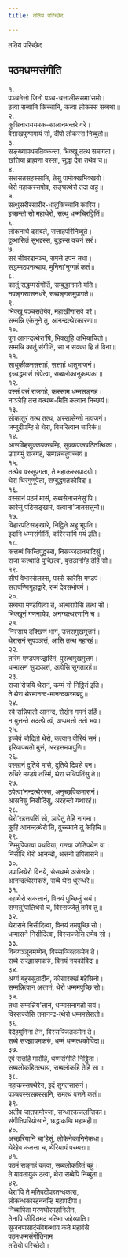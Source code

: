 ```yaml
---
title: ततिय परिच्छेद

---
```

ततिय परिच्छेद  


## पठमधम्मसंगीति

१.  
पञ्चनेत्तो जिनो पञ्च-चत्तालीससमा’समो।  
ठत्वा सब्बानि किच्चानि, कत्वा लोकस्स सब्बथा॥  
२.  
कुसिनाराययमक-सालानमन्तरे वरे।  
वेसाखपुण्णमायं सो, दीपो लोकस्स निब्बुतो॥  
३.  
सङ्ख्यापथमतिक्कन्ता, भिक्खू तत्थ समागता।  
खत्तिया ब्राह्मणा वस्सा, सुद्धा देवा तथेव च॥  
४.  
सत्तसतसहस्सानि, तेसु पामोक्खभिक्खवो।  
थेरो महाकस्सपोव, सङ्घत्थेरो तदा अहु॥  
५.  
सत्थुसरीरसारीर-धातुकिच्चानि कारिय।  
इच्छन्तो सो महाथेरो, सत्थु धम्मचिरट्ठितिं॥  
६.  
लोकनाथे दसबले, सत्ताहपरिनिब्बुते।  
दुब्भासितं सुभद्दस्स, बुद्धस्स वचनं सरं॥  
७.  
सरं चीवरदानञ्च, समत्ते ठपनं तथा।  
सद्धम्मठपनत्थाय, मुनिना’नुग्गहं कतं॥  
८.  
कातुं सद्धम्मसंगीतिं, सम्बुद्धानमते यति।  
नवङ्गसासनधरे, सब्बङ्गसमुपागते॥  
९.  
भिक्खू पञ्चसतेयेव, महाखीणासवे वरे।  
सम्मन्नि एकेनूने तु, आनन्दत्थेरकारणा॥  
१०.  
पुन आनन्दत्थेरा’पि, भिक्खूहि अभियाचितो।  
सम्मन्नि कातुं संगीतिं, सा न सक्का हि तं विना॥  
११.  
साधुकीळनसत्ताहं, सत्ताहं धातुभाजनं।  
इच्चद्धमासं खेपेत्वा, सब्बलोकानुकम्पका॥  
१२.  
वस्सं वसं राजगहे, कस्साम धम्मसङ्गहं।  
नाञ्ञेहि तत्त वत्थब्ब-मिति कत्वान निच्छयं॥  
१३.  
सोकातुरं तत्थ तत्थ, अस्सासेन्तो महाजनं।  
जम्बुदीपम्हि ते थेरा, विचरित्वान चारिकं॥  
१४.  
आसळ्हिसुक्कपक्खम्हि, सुक्कपक्खठितत्थिका।  
उपागमुं राजगहं, सम्पन्नचतुपच्चयं॥  
१५.  
तत्थेव वस्सूपगता, ते महाकस्सपादयो।  
थेरा थिरगुणूपेता, सम्बुद्धमतकोविदा॥  
१६.  
वस्सानं पठमं मासं, सब्बसेनासनेसु’पि।  
कारेसुं पटिसङ्खारं, वत्वाना’जातसत्तुनो॥  
१७.  
विहारपटिसङ्खारे, निट्ठिते अहु भूपति।  
इदानि धम्मसंगीतिं, करिस्सामि मयं इति॥  
१८.  
कत्तब्बं किन्तिपुट्ठस्स, निसज्जठानमादिसुं।  
राजा कत्थाति पुच्छित्वा, वुत्तठानम्हि तेहि सो॥  
१९.  
सीघं वेभारसेलस्स, पस्से कारेसि मण्डपं।  
सत्तपण्णिगुहाद्वारे, रम्मं देवसभोपमं॥  
२०.  
सब्बथा मण्डयित्वा तं, अत्थरापेसि तत्थ सो।  
भिक्खूनं गणनायेव, अनग्घत्थरणानि च॥  
२१.  
निस्साय दक्खिणं भागं, उत्तरामुखमुत्तमं।  
थेरासनं सुपञ्ञत्तं, आसि तत्थ महारहं॥  
२२.  
तस्मिं मण्डपमज्झस्मिं, पुरत्थमुखमुत्तमं।  
धम्मासनं सुपञ्ञत्तं, अहोसि सुगतारहं॥  
२३.  
राजा’रोचयि थेरानं, कम्मं नो निट्ठितं इति।  
ते थेरा थेरमानन्द-मानन्दकरमब्रवुं॥  
२४.  
स्वे सन्निपातो आनन्द, सेखेन गमनं तहिं।  
न युत्तन्ते सदत्थे त्वं, अप्पमत्तो ततो भव॥  
२५.  
इच्चेवं चोदितो थेरो, कत्वान वीरियं समं।  
इरियापथतो मुत्तं, अरहत्तमपापुणि॥  
२६.  
वस्सानं दुतिये मासे, दुतिये दिवसे पन।  
रुचिरे मण्डपे तस्मिं, थेरा सन्निपतिंसु ते॥  
२७.  
ठपेत्वा’नन्दत्थेरस्स, अनुच्छविकमासनं।  
आसनेसु निसीदिंसु, अरहन्तो यथारहं॥  
२८.  
थेरो’रहत्तपत्तिं सो, ञापेतुं तेहि नागमा।  
कुहिं आनन्दत्थेरो’ति, वुच्चमाने तु केहिचि॥  
२९.  
निम्मुज्जित्वा पथविया, गन्त्वा जोतिपथेन वा।  
निसीदि थेरो आनन्दो, अत्तनो ठपितासने॥  
३०.  
उपालिथेरो विनये, सेसधम्मे असेसके।  
आनन्दत्थेरमकरुं, सब्बे थेरा धुरन्धरे॥  
३१.  
महाथेरो सकत्तानं, विनयं पुच्छितुं सयं।  
सम्मन्नु’पालिथेरो च, विस्सज्जेतुं तमेव तु॥  
३२.  
थेरासने निसीदित्वा, विनयं तमपुच्छि सो।  
धम्मासने निसीदित्वा, विस्सज्जेसि तमेव सो॥  
३३.  
विनयञ्ञूनमग्गेन, विस्सज्जितकमेन ते।  
सब्बे सज्झायमकरुं, विनयं नयकोविदा॥  
३४.  
अग्गं बहुस्सुतादीनं, कोसारक्खं महेसिनो।  
सम्मन्नित्वान अत्तानं, थेरो धम्ममपुच्छि सो॥  
३५.  
तथा सम्मन्निय’त्तानं, धम्मासनागतो सयं।  
विस्सज्जेसि तमानन्द-त्थेरो धम्ममसेसतो॥  
३६.  
वेदेहमुनिना तेन, विस्सज्जितकमेन ते।  
सब्बे सज्झायमकरुं, धम्मं धम्मत्थकोविदा॥  
३७.  
एवं सत्तहि मासेहि, धम्मसंगीति निट्ठिता।  
सब्बलोकहितत्थाय, सब्बलोकहि तेहि सा॥  
३८.  
महाकस्सपथेरेन, इदं सुगतसासनं।  
पञ्चवस्ससहस्सानि, समत्थं वत्तने कतं॥  
३९.  
अतीव जातपामोज्जा, सन्धारकजलन्तिका।  
संगीतिपरियोसाने, छद्धाकम्पि महामही॥  
४०.  
अच्छरियानि चा’हेसुं, लोकेनेकानिनेकधा।  
थेरेहेव कतत्ता च, थेरियायं परम्परा॥  
४१.  
पठमं सङ्गहं कत्वा, सब्बलोकहितं बहुं।  
ते यावतायुकं ठत्वा, थेरा सब्बेपि निब्बुता॥  
४२.  
थेरा’पि ते मतिपदीपहतन्धकारा,  
लोकन्धकारहननम्हि महापदीपा।  
निब्बापिता मरणघोरमहानिलेन,  
तेनापि जीवितमदं मतिमा जहेय्याति॥  
सुजनप्पसादंसंवेगत्थाय कते महावंसे  
पठमधम्मसंगीतिनाम  
ततियो परिच्छेदो।  